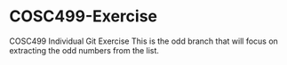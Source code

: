 # COSC499-Exercise
COSC499 Individual Git Exercise
This is the odd branch that will focus on extracting the odd numbers from the list.
